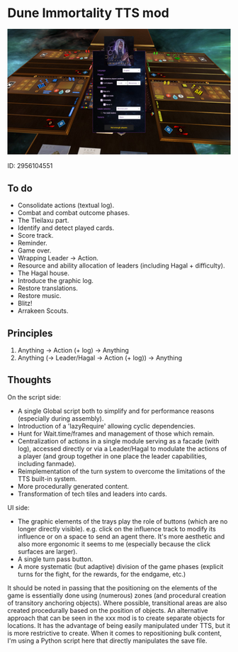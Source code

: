 # Dune Immortality TTS mod

![Capture](resources/capture.jpg)

ID: 2956104551

## To do

- Consolidate actions (textual log).
- Combat and combat outcome phases.
- The Tleilaxu part.
- Identify and detect played cards.
- Score track.
- Reminder.
- Game over.
- Wrapping Leader -> Action.
- Resource and ability allocation of leaders (including Hagal + difficulty).
- The Hagal house.
- Introduce the graphic log.
- Restore translations.
- Restore music.
- Blitz!
- Arrakeen Scouts.

## Principles

1. Anything -> Action (+ log) -> Anything
2. Anything (-> Leader/Hagal -> Action (+ log)) -> Anything

## Thoughts

On the script side:
- A single Global script both to simplify and for performance reasons (especially during assembly).
- Introduction of a 'lazyRequire' allowing cyclic dependencies.
- Hunt for Wait.time/frames and management of those which remain.
- Centralization of actions in a single module serving as a facade (with log), accessed directly or via a Leader/Hagal to modulate the actions of a player (and group together in one place the leader capabilities, including fanmade).
- Reimplementation of the turn system to overcome the limitations of the TTS built-in system.
- More procedurally generated content.
- Transformation of tech tiles and leaders into cards.

UI side:
- The graphic elements of the trays play the role of buttons (which are no longer directly visible). e.g. click on the influence track to modify its influence or on a space to send an agent there. It's more aesthetic and also more ergonomic it seems to me (especially because the click surfaces are larger).
- A single turn pass button.
- A more systematic (but adaptive) division of the game phases (explicit turns for the fight, for the rewards, for the endgame, etc.)

It should be noted in passing that the positioning on the elements of the game is essentially done using (numerous) zones (and procedural creation of transitory anchoring objects). Where possible, transitional areas are also created procedurally based on the position of objects. An alternative approach that can be seen in the xxx mod is to create separate objects for locations. It has the advantage of being easily manipulated under TTS, but it is more restrictive to create. When it comes to repositioning bulk content, I'm using a Python script here that directly manipulates the save file.

